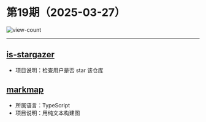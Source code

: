 # 第19期（2025-03-27）

![view-count](https://count.getloli.com/@xiaoxuan6-weekly-20250327)

---
## [is-stargazer](https://github.com/gacts/is-stargazer)
- 项目说明：检查用户是否 star 该仓库

## [markmap](https://github.com/markmap/markmap)
- 所属语言：TypeScript
- 项目说明：用纯文本构建图
